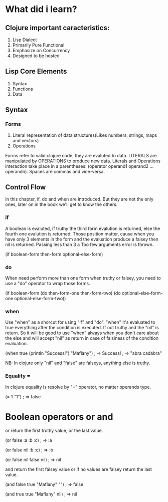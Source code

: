 # What did i learn?

## Clojure important caracteristics:
1) Lisp Dialect
2) Primarily Pure Functional
3) Emphasize on Concurrency
4) Designed to be hosted

## Lisp Core Elements
1) Syntax
2) Functions
3) Data

## Syntax

### Forms
1) Literal representation of data structures(Likes numbers, strings, maps and vectors)
2) Operations

Forms refer to valid clojure code, they are evaluted to data. 
LITERALS are manipulated by OPERATIONS to produce new data. 
Literals and Operations interaction take place in a parentheses: (operator operand1 operand2 ... operandn). 
Spaces are commas and vice-versa.


## Control Flow
In this chapter, if, do and when are introduced. But they are not the only ones, later on in the book we'll get to know the others.

### if
A boolean is evaluted, if truthy the third form evalution is returned, else the fourth one evalution is returned. Those position matter, cause when you have only 3 elements in the form and the evaluation produce a falsey then nil is returned. Passing less than 3 a Too few arguments error is thrown.

(if boolean-form
    then-form
    optional-else-form)
    
### do
When need perform more than one form when truthy or falsey, you need to use a "do" operator to wrap those forms.

(if boolean-form
    (do then-form-one
        then-form-two)
    (do optional-else-form-one
        optional-else-form-two))


### when
Use "when" as a shorcut for using "if" and "do". "when" it's evaluated to true everything after the condition is executed. If not truthy and the "nil" is return. So it will be good to use "when" always when you don't care about the else and will accept "nil" as return in case of falsiness of the condition evaluation.

(when true
  (println "Success!")
  "Maflany")
; => Success!
; => "abra cadabra"

NB: In clojure only "nil" and "false" are falseys, anything else is truthy.


### Equality =
In clojure equality is resolve by "=" operator, no matter operands type.

(= 1 "1")
; => false


# Boolean operators or and
or return the first truthy value, or the last value.

(or false :a :b :c)
; => :a

(or false nil :b :c)
; => :b

(or false nil false nil)
; => nil

and return the first falsey value or if no values are falsey return the last value.

(and false true "Maflany" "")
; => false

(and true true "Maflany" nil)
; => nil
